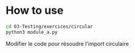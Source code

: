 # How to use

```bash
cd 03-Testing/exercices/circular
python3 module_a.py
```

Modifier le code pour résoudre l'import circulaire
